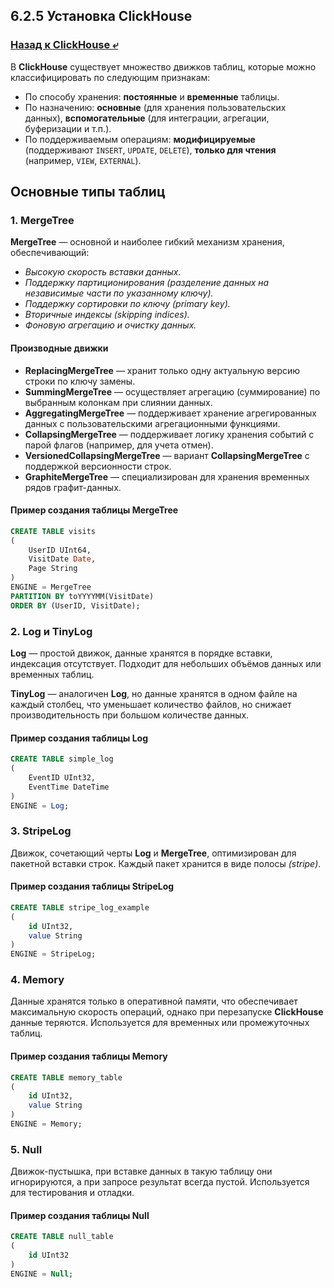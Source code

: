 ## 6.2.5 Установка ClickHouse

### [Назад к ClickHouse ⤶](/data/Module6/data/clickhouse.md)

В **ClickHouse** существует множество движков таблиц, которые можно классифицировать по следующим признакам:
- По способу хранения: **постоянные** и **временные** таблицы.  
- По назначению: **основные** (для хранения пользовательских данных), **вспомогательные** (для интеграции, агрегации, 
буферизации и т.п.).  
- По поддерживаемым операциям: **модифицируемые** (поддерживают `INSERT`, `UPDATE`, `DELETE`), **только для чтения** 
(например, `VIEW`, `EXTERNAL`).  

## Основные типы таблиц
### 1. MergeTree
**MergeTree** — основной и наиболее гибкий механизм хранения, обеспечивающий:  
- _Высокую скорость вставки данных._  
- _Поддержку партиционирования (разделение данных на независимые части по указанному ключу)._   
- _Поддержку сортировки по ключу (primary key)._  
- _Вторичные индексы (skipping indices)._  
- _Фоновую агрегацию и очистку данных._  

#### Производные движки  
- **ReplacingMergeTree** — хранит только одну актуальную версию строки по ключу замены.  
- **SummingMergeTree** — осуществляет агрегацию (суммирование) по выбранным колонкам при слиянии данных.  
- **AggregatingMergeTree** — поддерживает хранение агрегированных данных с пользовательскими агрегационными функциями.  
- **CollapsingMergeTree** — поддерживает логику хранения событий с парой флагов (например, для учета отмен).  
- **VersionedCollapsingMergeTree** — вариант **CollapsingMergeTree** с поддержкой версионности строк.  
- **GraphiteMergeTree** — специализирован для хранения временных рядов графит-данных.  

#### Пример создания таблицы MergeTree

```sql
CREATE TABLE visits
(
    UserID UInt64,
    VisitDate Date,
    Page String
)
ENGINE = MergeTree
PARTITION BY toYYYYMM(VisitDate)
ORDER BY (UserID, VisitDate);
```

### 2. Log и TinyLog
**Log** — простой движок, данные хранятся в порядке вставки, индексация отсутствует. Подходит для небольших объёмов 
данных или временных таблиц.  

**TinyLog** — аналогичен **Log**, но данные хранятся в одном файле на каждый столбец, что уменьшает количество файлов, 
но снижает производительность при большом количестве данных.  

#### Пример создания таблицы Log

```sql
CREATE TABLE simple_log
(
    EventID UInt32,
    EventTime DateTime
)
ENGINE = Log;
```

### 3. StripeLog
Движок, сочетающий черты **Log** и **MergeTree**, оптимизирован для пакетной вставки строк. Каждый пакет хранится 
в виде полосы _(stripe)_.  

#### Пример создания таблицы StripeLog

```sql
CREATE TABLE stripe_log_example
(
    id UInt32,
    value String
)
ENGINE = StripeLog;
```

### 4. Memory
Данные хранятся только в оперативной памяти, что обеспечивает максимальную скорость операций, однако при перезапуске 
**ClickHouse** данные теряются. Используется для временных или промежуточных таблиц.  

#### Пример создания таблицы Memory

```sql
CREATE TABLE memory_table
(
    id UInt32,
    value String
)
ENGINE = Memory;
```

### 5. Null
Движок-пустышка, при вставке данных в такую таблицу они игнорируются, а при запросе результат всегда пустой. 
Используется для тестирования и отладки.  

#### Пример создания таблицы Null

```sql
CREATE TABLE null_table
(
    id UInt32
)
ENGINE = Null;
```
